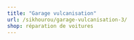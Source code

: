 ```yaml
---
title: "Garage vulcanisation"
url: /sikhourou/garage-vulcanisation-3/
shop: réparation de voitures
---
```

